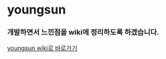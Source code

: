# youngsun 

### 개발하면서 느낀점을 wiki에 정리하도록 하겠습니다.
[youngsun wiki로 바로가기](https://github.com/stzyoungsun/youngsun/wiki)
